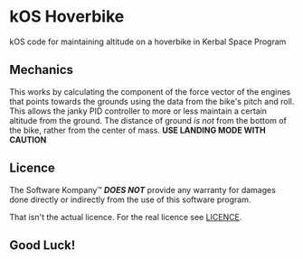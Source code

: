 # kOS Hoverbike
kOS code for maintaining altitude on a hoverbike in Kerbal Space Program

## Mechanics
This works by calculating the component of the force vector of the engines that points towards the grounds
using the data from the bike's pitch and roll. This allows the janky PID controller to more or less
maintain a certain altitude from the ground. The distance of ground *is not* from the bottom of the
bike, rather from the center of mass. **USE LANDING MODE WITH CAUTION**

## Licence
The Software Kompany™ ***DOES NOT*** provide any warranty for damages done directly or indirectly
from the use of this software program.

That isn't the actual licence. For the real licence see [LICENCE](https://github.com/sagarreddypatil/kos-hoverbike/blob/master/LICENSE).

## Good Luck!
